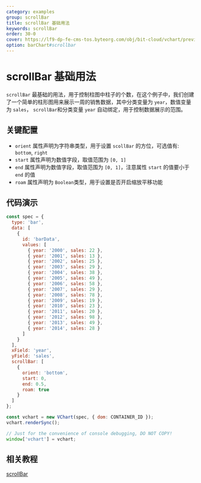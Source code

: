 ```yaml
---
category: examples
group: scrollBar
title: scrollBar 基础用法
keywords: scrollBar
order: 30-0
cover: https://lf9-dp-fe-cms-tos.byteorg.com/obj/bit-cloud/vchart/preview/scrollbar/basic-scrollbar-bar-chart.png
option: barChart#scrollbar
---
```


# scrollBar 基础用法

`scrollBar` 最基础的用法，用于控制柱图中柱子的个数，在这个例子中，我们创建了一个简单的柱形图用来展示一周的销售数据，其中分类变量为 `year`，数值变量为 `sales`， `scrollBar`和分类变量 `year` 自动绑定，用于控制数据展示的范围。

## 关键配置

- `orient` 属性声明为字符串类型，用于设置 `scollBar` 的方位，可选值有: `bottom`, `right`
- `start` 属性声明为数值字段，取值范围为 `[0, 1]`
- `end` 属性声明为数值字段，取值范围为 `[0, 1]`，注意属性 `start` 的值要小于 `end` 的值
- `roam` 属性声明为 `Boolean`类型，用于设置是否开启缩放平移功能

## 代码演示

```javascript livedemo
const spec = {
  type: 'bar',
  data: [
    {
      id: 'barData',
      values: [
        { year: '2000', sales: 22 },
        { year: '2001', sales: 13 },
        { year: '2002', sales: 25 },
        { year: '2003', sales: 29 },
        { year: '2004', sales: 38 },
        { year: '2005', sales: 49 },
        { year: '2006', sales: 58 },
        { year: '2007', sales: 29 },
        { year: '2008', sales: 78 },
        { year: '2009', sales: 19 },
        { year: '2010', sales: 23 },
        { year: '2011', sales: 20 },
        { year: '2012', sales: 98 },
        { year: '2013', sales: 49 },
        { year: '2014', sales: 28 }
      ]
    }
  ],
  xField: 'year',
  yField: 'sales',
  scrollBar: [
    {
      orient: 'bottom',
      start: 0,
      end: 0.5,
      roam: true
    }
  ]
};

const vchart = new VChart(spec, { dom: CONTAINER_ID });
vchart.renderSync();

// Just for the convenience of console debugging, DO NOT COPY!
window['vchart'] = vchart;
```

## 相关教程

[scrollBar](link)
